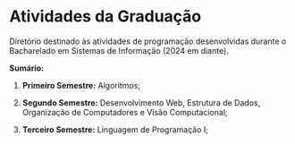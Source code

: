 # Atividades da Graduação
Diretório destinado às atividades de programação desenvolvidas durante o Bacharelado em Sistemas de Informação (2024 em diante).

**Sumário:**
1. **Primeiro Semestre:** Algoritmos;

2. **Segundo Semestre:** Desenvolvimento Web, Estrutura de Dados, Organização de Computadores e Visão Computacional;

3. **Terceiro Semestre:** Linguagem de Programação I;
